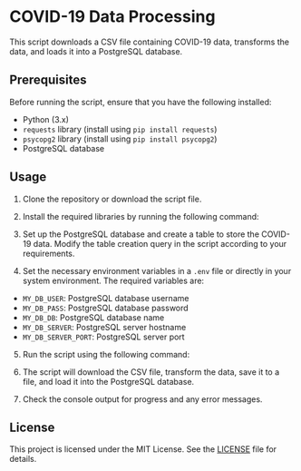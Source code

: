 # COVID-19 Data Processing

This script downloads a CSV file containing COVID-19 data, transforms the data, and loads it into a PostgreSQL database.

## Prerequisites

Before running the script, ensure that you have the following installed:

- Python (3.x)
- `requests` library (install using `pip install requests`)
- `psycopg2` library (install using `pip install psycopg2`)
- PostgreSQL database

## Usage

1. Clone the repository or download the script file.

2. Install the required libraries by running the following command:

3. Set up the PostgreSQL database and create a table to store the COVID-19 data. Modify the table creation query in the script according to your requirements.

4. Set the necessary environment variables in a `.env` file or directly in your system environment. The required variables are:
- `MY_DB_USER`: PostgreSQL database username
- `MY_DB_PASS`: PostgreSQL database password
- `MY_DB_DB`: PostgreSQL database name
- `MY_DB_SERVER`: PostgreSQL server hostname
- `MY_DB_SERVER_PORT`: PostgreSQL server port

5. Run the script using the following command:

6. The script will download the CSV file, transform the data, save it to a file, and load it into the PostgreSQL database.

7. Check the console output for progress and any error messages.

## License

This project is licensed under the MIT License. See the [LICENSE](LICENSE) file for details.
